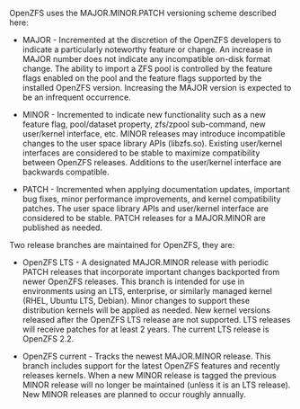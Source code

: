 OpenZFS uses the MAJOR.MINOR.PATCH versioning scheme described here:

  * MAJOR - Incremented at the discretion of the OpenZFS developers to indicate
    a particularly noteworthy feature or change. An increase in MAJOR number
    does not indicate any incompatible on-disk format change. The ability
    to import a ZFS pool is controlled by the feature flags enabled on the
    pool and the feature flags supported by the installed OpenZFS version.
    Increasing the MAJOR version is expected to be an infrequent occurrence.

  * MINOR - Incremented to indicate new functionality such as a new feature
    flag, pool/dataset property, zfs/zpool sub-command, new user/kernel
    interface, etc. MINOR releases may introduce incompatible changes to the
    user space library APIs (libzfs.so). Existing user/kernel interfaces are
    considered to be stable to maximize compatibility between OpenZFS releases.
    Additions to the user/kernel interface are backwards compatible.

  * PATCH - Incremented when applying documentation updates, important bug
    fixes, minor performance improvements, and kernel compatibility patches.
    The user space library APIs and user/kernel interface are considered to
    be stable. PATCH releases for a MAJOR.MINOR are published as needed.

Two release branches are maintained for OpenZFS, they are:

  * OpenZFS LTS - A designated MAJOR.MINOR release with periodic PATCH
    releases that incorporate important changes backported from newer OpenZFS
    releases. This branch is intended for use in environments using an
    LTS, enterprise, or similarly managed kernel (RHEL, Ubuntu LTS, Debian).
    Minor changes to support these distribution kernels will be applied as
    needed. New kernel versions released after the OpenZFS LTS release are
    not supported. LTS releases will receive patches for at least 2 years.
    The current LTS release is OpenZFS 2.2.

  * OpenZFS current - Tracks the newest MAJOR.MINOR release. This branch
    includes support for the latest OpenZFS features and recently releases
    kernels.  When a new MINOR release is tagged the previous MINOR release
    will no longer be maintained (unless it is an LTS release). New MINOR
    releases are planned to occur roughly annually.

